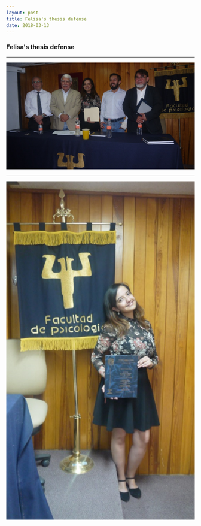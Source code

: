 ```yaml
---
layout: post
title: Felisa's thesis defense
date: 2018-03-13
---
```


### Felisa's thesis defense


____  

![Alt text](/LabPictures/Fel_Ex2.jpg)

____  

![Alt text](/LabPictures/Fel_Ex1.jpg)
